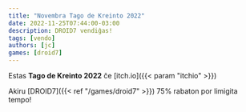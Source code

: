 ```yaml
---
title: "Novembra Tago de Kreinto 2022"
date: 2022-11-25T07:44:00-03:00
description: DROID7 vendiĝas!
tags: [vendo]
authors: [jc]
games: [droid7]
---
```


Estas **Tago de Kreinto 2022** ĉe [itch.io]({{< param "itchio" >}})

Akiru [DROID7]({{< ref "/games/droid7" >}}) 75% rabaton por limigita tempo!

